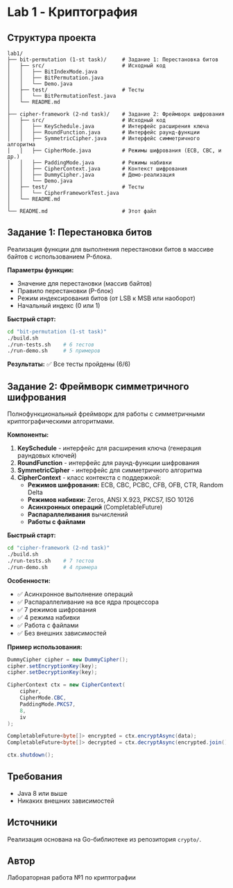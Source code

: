 # Lab 1 - Криптография

## Структура проекта

```
lab1/
├── bit-permutation (1-st task)/     # Задание 1: Перестановка битов
│   ├── src/                         # Исходный код
│   │   ├── BitIndexMode.java
│   │   ├── BitPermutation.java
│   │   └── Demo.java
│   ├── test/                        # Тесты
│   │   └── BitPermutationTest.java
│   └── README.md
│
├── cipher-framework (2-nd task)/    # Задание 2: Фреймворк шифрования
│   ├── src/                         # Исходный код
│   │   ├── KeySchedule.java         # Интерфейс расширения ключа
│   │   ├── RoundFunction.java       # Интерфейс раунд-функции
│   │   ├── SymmetricCipher.java     # Интерфейс симметричного алгоритма
│   │   ├── CipherMode.java          # Режимы шифрования (ECB, CBC, и др.)
│   │   ├── PaddingMode.java         # Режимы набивки
│   │   ├── CipherContext.java       # Контекст шифрования
│   │   ├── DummyCipher.java         # Демо-реализация
│   │   └── Demo.java
│   ├── test/                        # Тесты
│   │   └── CipherFrameworkTest.java
│   └── README.md
│
└── README.md                        # Этот файл
```

## Задание 1: Перестановка битов

Реализация функции для выполнения перестановки битов в массиве байтов с использованием P-блока.

**Параметры функции:**
- Значение для перестановки (массив байтов)
- Правило перестановки (P-блок)
- Режим индексирования битов (от LSB к MSB или наоборот)
- Начальный индекс (0 или 1)

**Быстрый старт:**
```bash
cd "bit-permutation (1-st task)"
./build.sh
./run-tests.sh    # 6 тестов
./run-demo.sh     # 5 примеров
```

**Результаты:** ✅ Все тесты пройдены (6/6)

## Задание 2: Фреймворк симметричного шифрования

Полнофункциональный фреймворк для работы с симметричными криптографическими алгоритмами.

**Компоненты:**

1. **KeySchedule** - интерфейс для расширения ключа (генерация раундовых ключей)
2. **RoundFunction** - интерфейс для раунд-функции шифрования
3. **SymmetricCipher** - интерфейс для симметричного алгоритма
4. **CipherContext** - класс контекста с поддержкой:
   - **Режимов шифрования:** ECB, CBC, PCBC, CFB, OFB, CTR, Random Delta
   - **Режимов набивки:** Zeros, ANSI X.923, PKCS7, ISO 10126
   - **Асинхронных операций** (CompletableFuture)
   - **Распараллеливания** вычислений
   - **Работы с файлами**

**Быстрый старт:**
```bash
cd "cipher-framework (2-nd task)"
./build.sh
./run-tests.sh    # 7 тестов
./run-demo.sh     # 4 примера
```

**Особенности:**
- ✅ Асинхронное выполнение операций
- ✅ Распараллеливание на все ядра процессора
- ✅ 7 режимов шифрования
- ✅ 4 режима набивки
- ✅ Работа с файлами
- ✅ Без внешних зависимостей

**Пример использования:**
```java
DummyCipher cipher = new DummyCipher();
cipher.setEncryptionKey(key);
cipher.setDecryptionKey(key);

CipherContext ctx = new CipherContext(
    cipher, 
    CipherMode.CBC, 
    PaddingMode.PKCS7, 
    8,
    iv
);

CompletableFuture<byte[]> encrypted = ctx.encryptAsync(data);
CompletableFuture<byte[]> decrypted = ctx.decryptAsync(encrypted.join());

ctx.shutdown();
```

## Требования

- Java 8 или выше
- Никаких внешних зависимостей

## Источники

Реализация основана на Go-библиотеке из репозитория `crypto/`.

## Автор

Лабораторная работа №1 по криптографии
